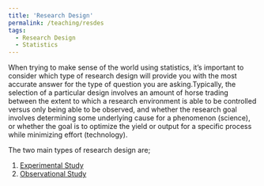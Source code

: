 ```yaml
---
title: 'Research Design'
permalink: /teaching/resdes
tags:
  - Research Design
  - Statistics
---
```


When trying to make sense of the world using statistics, it’s important to consider
which type of research design will provide you with the most accurate answer for
the type of question you are asking.Typically, the selection of a particular design
involves an amount of horse trading between the extent to which a research environment
is able to be controlled versus only being able to be observed, and
whether the research goal involves determining some underlying cause for a
phenomenon (science), or whether the goal is to optimize the yield or output for a
specific process while minimizing effort (technology).

The two main types of research design are;  


1. [Experimental Study](https://www.google.com)
2. [Observational Study](https://nbviewer.jupyter.org/github/rakash/Observational_Studies/blob/master/Observational%20Study%20-%20%20A%20Primer%20-%201.ipynb)


